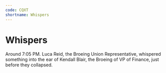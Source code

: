 ```yaml
---
code: CQXT
shortname: Whispers
---
```


# Whispers

Around <span data-relativeminutes="35">7:05 PM</span>. Luca Reid, the Broeing Union Representative, whispered something into the ear of Kendall Blair, the Broeing of VP of Finance, just before they collapsed.
